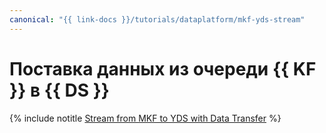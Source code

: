 ```yaml
---
canonical: "{{ link-docs }}/tutorials/dataplatform/mkf-yds-stream"
---
```


# Поставка данных из очереди {{ KF }} в {{ DS }}

{% include notitle [Stream from MKF to YDS with Data Transfer](../../_tutorials/dataplatform/data-transfer-mkf-yds.md) %}
